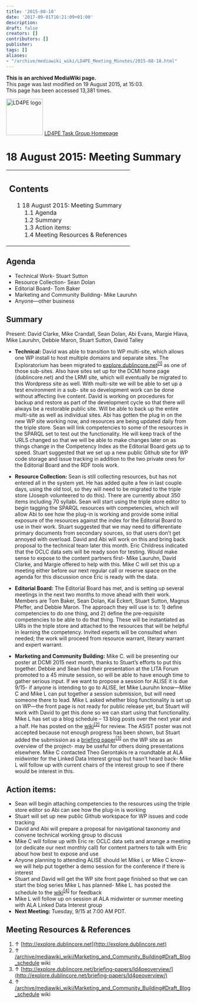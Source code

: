 ```yaml
---
title: '2015-08-18'
date: '2017-09-01T16:21:09+01:00'
description: 
draft: false
creators: []
contributors: []
publisher: 
tags: []
aliases:
- "/archive/mediawiki_wiki/LD4PE_Meeting_Minutes/2015-08-18.html"
---
```


 **This is an archived MediaWiki page.**  
This page was last modified on 19 August 2015, at 15:03.  
This page has been accessed 13,381 times.

[<img alt="LD4PE logo" src="/archive/mediawiki_wiki/images/Ld4pe.png" width="100" height="99">](/archive/mediawiki_wiki/images/Ld4pe.png "LD4PE logo") [LD4PE Task Group Homepage](/archive/mediawiki_wiki/Pet/ld4pe)

# 18 August 2015: Meeting Summary 
<table id="toc" class="toc">
  <tr>
    <td>
      <div id="toctitle">
        <h2>Contents</h2>
      </div>
      <ul>
        <li class="toclevel-1 tocsection-1">
          <a href="#18_August_2015:_Meeting_Summary"><span class="tocnumber">1</span> <span class="toctext">18 August 2015: Meeting Summary</span></a>
          <ul>
            <li class="toclevel-2 tocsection-2"><a href="#Agenda"><span class="tocnumber">1.1</span> <span class="toctext">Agenda</span></a></li>
            <li class="toclevel-2 tocsection-3"><a href="#Summary"><span class="tocnumber">1.2</span> <span class="toctext">Summary</span></a></li>
            <li class="toclevel-2 tocsection-4"><a href="#Action_items:"><span class="tocnumber">1.3</span> <span class="toctext">Action items:</span></a></li>
            <li class="toclevel-2 tocsection-5"><a href="#Meeting_Resources_.26_References"><span class="tocnumber">1.4</span> <span class="toctext">Meeting Resources &amp; References</span></a></li>
          </ul>
        </li>
      </ul>
    </td>
  </tr>
</table>


## Agenda 

- Technical Work- Stuart Sutton 
- Resource Collection- Sean Dolan
- Editorial Board- Tom Baker 
- Marketing and Community Building- Mike Lauruhn
- Anyone—other business

## Summary 

Present: David Clarke, Mike Crandall, Sean Dolan, Abi Evans, Margie Hlava, Mike Lauruhn, Debbie Maron, Stuart Sutton, David Talley

- **Technical:** David was able to transition to WP multi-site, which allows one WP install to host multiple domains and separate sites. The Exploratorium has been migrated to [explore.dublincore.net](http://explore.dublincore.net)<sup id="cite_ref-0" class="reference"><a href="#cite_note-0">[1]</a></sup> as one of those sub-sites. Also have sites set up for the DCMI home page (dublincore.net) and the LRMI site, which will eventually be migrated to this Wordpress site as well. With multi-site we will be able to set up a test environment in a sub- site so development work can be done without affecting live content. David is working on procedures for backup and restore as part of the development cycle so that there will always be a restorable public site. Will be able to back up the entire multi-site as well as individual sites. Abi has gotten the plug in on the new WP site working now, and resources are being updated daily from the triple store. Sean will link competencies to some of the resources in the SPARQL set to test out the functionality. He will keep track of the URLS changed so that we will be able to make changes later on as things change in the Competency Index as the Editorial Board gets up to speed. Stuart suggested that we set up a new public Github site for WP code storage and issue tracking in addition to the two private ones for the Editorial Board and the RDF tools work.

- **Resource Collection:** Sean is still collecting resources, but has not entered all in the system yet. He has added quite a few in last couple days, using the old tool, so they will need to be migrated to the triple store (Joseph volunteered to do this). There are currently about 350 items including 70 syllabi. Sean will start using the triple store editor to begin tagging the SPARQL resources with competencies, which will allow Abi to see how the plug-in is working and provide some initial exposure of the resources against the index for the Editorial Board to use in their work. Stuart suggested that we may need to differentiate primary documents from secondary sources, so that users don’t get annoyed with overload. David and Abi will work on this and bring back proposal to the technical team later this month. Eric Childress indicated that the OCLC data sets will be ready soon for testing. Would make sense to expose to the content partners first- Mike Lauruhn, David Clarke, and Margie offered to help with this. Mike C will set this up a meeting either before our next regular call or reserve space on the agenda for this discussion once Eric is ready with the data. 

- **Editorial Board:** The Editorial Board has met, and is setting up several meetings in the next two months to move ahead with their work. Members are Tom Baker, Sean Dolan, Kai Eckert, Stuart Sutton, Magnus Pfeffer, and Debbie Maron. The approach they will use is to: 1) define competencies to do one thing, and 2) define the pre-requisite competencies to be able to do that thing. These will be instantiated as URIs in the triple store and attached to the resources that will be helpful in learning the competency. Invited experts will be consulted when needed; the work will proceed from resource warrant, literary warrant and expert warrant.

- **Marketing and Community Building:** Mike C. will be presenting our poster at DCMI 2015 next month, thanks to Stuart’s efforts to put this together. Debbie and Sean had their presentation at the LITA Forum promoted to a 45 minute session, so will be able to have enough time to gather serious input. If we want to propose a session for ALISE it is due 9/15- if anyone is intending to go to ALISE, let Mike Lauruhn know—Mike C and Mike L can put together a session submission, but will need someone there to lead. Mike L asked whether blog functionality is set up on WP—the front page is not ready for public release yet, but Stuart will work with David to get this done so we can start using that functionality. Mike L has set up a blog schedule – 13 blog posts over the next year and a half. He has posted on the [wiki](/archive/mediawiki_wiki/Marketing_and_Community_Building#Draft_Blog_schedule)<sup id="cite_ref-1" class="reference"><a href="#cite_note-1">[2]</a></sup> for review. The ASIST poster was not accepted because not enough progress has been shown, but Stuart added the submission as a [briefing paper](http://explore.dublincore.net/briefing-papers/ld4peoverview/)<sup id="cite_ref-2" class="reference"><a href="#cite_note-2">[3]</a></sup> on the WP site as an overview of the project- may be useful for others doing presentations elsewhere. Mike C contacted Theo Gerontakis re a roundtable at ALA midwinter for the Linked Data Interest group but hasn’t heard back- Mike L will follow up with current chairs of the interest group to see if there would be interest in this. 

## Action items: 

- Sean will begin attaching competencies to the resources using the triple store editor so Abi can see how the plug-in is working
- Stuart will set up new public Github workspace for WP issues and code tracking
- David and Abi will prepare a proposal for navigational taxonomy and convene technical working group to discuss
- Mike C will follow up with Eric re: OCLC data sets and arrange a meeting (or dedicate our next monthly call) for content partners to talk with Eric about how best to expose and use
- Anyone planning to attending ALISE should let Mike L or Mike C know- we will help put together a demo session for the conference if there is interest
- Stuart and David will get the WP site front page finished so that we can start the blog series Mike L has planned- Mike L. has posted the schedule to the [wiki](/archive/mediawiki_wiki/Marketing_and_Community_Building#Draft_Blog_schedule)<sup id="cite_ref-3" class="reference"><a href="#cite_note-3">[4]</a></sup> for feedback
- Mike L will follow up on session at ALA midwinter or summer meeting with ALA Linked Data Interest group
- **Next Meeting:** Tuesday, 9/15 at 7:00 AM PDT.

## Meeting Resources & References 

1. ↑ [http://explore.dublincore.net](http://explore.dublincore.net)
2. ↑ [/archive/mediawiki_wiki/Marketing\_and\_Community\_Building#Draft\_Blog\_schedule](/archive/mediawiki_wiki/Marketing_and_Community_Building#Draft_Blog_schedule) wiki
3. ↑ [http://explore.dublincore.net/briefing-papers/ld4peoverview/](http://explore.dublincore.net/briefing-papers/ld4peoverview/)
4. ↑ [/archive/mediawiki_wiki/Marketing\_and\_Community\_Building#Draft\_Blog\_schedule](/archive/mediawiki_wiki/Marketing_and_Community_Building#Draft_Blog_schedule) wiki

